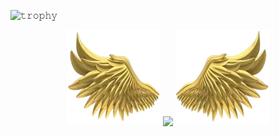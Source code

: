 ![𝚝𝚛𝚘𝚙𝚑𝚢](https://github-profile-trophy.vercel.app/?username=varchasvakhare2022&column=10&margin-w=15&margin-h=15&no-bg=true&no-frame=true&theme=juicyfresh)

<p align="center">
  <img height="150" width="150" src="img/left_wing.webp"/>
  <img align="center" src="https://github-readme-streak-stats.herokuapp.com/?user=varchasvakhare2022&theme=dark&hide_border=true"/>
  <img height="150" width="150" src="img/right_wing.webp"/>
</p>